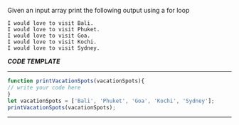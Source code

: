 Given an input array print the following output using a for loop

```
I would love to visit Bali.
I would love to visit Phuket.
I would love to visit Goa.
I would love to visit Kochi.
I would love to visit Sydney.
```

***CODE TEMPLATE***
*******************
```js
function printVacationSpots(vacationSpots){
// write your code here
}
let vacationSpots = ['Bali', 'Phuket', 'Goa', 'Kochi', 'Sydney'];
printVacationSpots(vacationSpots);
```
*******************

